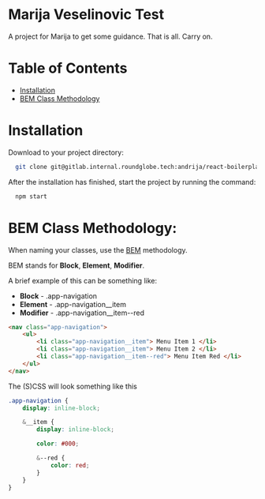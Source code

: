 # Marija Veselinovic Test
A project for Marija to get some guidance. That is all. Carry on.

# Table of Contents
- [Installation](#installation)
- [BEM Class Methodology](#bem-class-methodology)

# Installation
Download to your project directory:

```sh
  git clone git@gitlab.internal.roundglobe.tech:andrija/react-boilerplate.git && cd mv-test npm install
```

After the installation has finished, start the project by running the command:
```sh
  npm start
```

# BEM Class Methodology:
When naming your classes, use the [BEM](http://getbem.com/) methodology.

BEM stands for **Block**, **Element**, **Modifier**.

A brief example of this can be something like:
- **Block** - .app-navigation
- **Element** - .app-navigation__item
- **Modifier** - .app-navigation__item--red

```html
<nav class="app-navigation">
	<ul>
		<li class="app-navigation__item"> Menu Item 1 </li>
		<li class="app-navigation__item"> Menu Item 2 </li>
		<li class="app-navigation__item--red"> Menu Item Red </li>
	</ul>
</nav>
```

The (S)CSS will look something like this
```scss
.app-navigation {
	display: inline-block;

	&__item {
		display: inline-block;

		color: #000;

		&--red {
			color: red;
		}
	}
}
```

